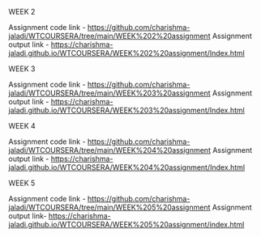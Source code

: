 WEEK 2

Assignment code link   -   https://github.com/charishma-jaladi/WTCOURSERA/tree/main/WEEK%202%20assignment
Assignment output link -   https://charishma-jaladi.github.io/WTCOURSERA/WEEK%202%20assignment/Index.html

WEEK 3 

Assignment code link   -   https://github.com/charishma-jaladi/WTCOURSERA/tree/main/WEEK%203%20assignment
Assignment output link -   https://charishma-jaladi.github.io/WTCOURSERA/WEEK%203%20assignment/Index.html

WEEK 4

Assignment code link   -   https://github.com/charishma-jaladi/WTCOURSERA/tree/main/WEEK%204%20assignment
Assignment output link -   https://charishma-jaladi.github.io/WTCOURSERA/WEEK%204%20assignment/Index.html

WEEK 5

Assignment code link   -   https://github.com/charishma-jaladi/WTCOURSERA/tree/main/WEEK%205%20assignment
Assignment output link-    https://charishma-jaladi.github.io/WTCOURSERA/WEEK%205%20assignment/index.html

